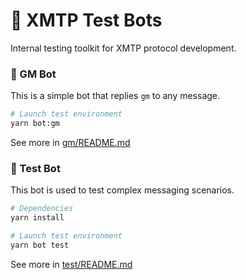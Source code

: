 # 🤖 XMTP Test Bots

Internal testing toolkit for XMTP protocol development.

### 👋 GM Bot

This is a simple bot that replies `gm` to any message.

```bash
# Launch test environment
yarn bot:gm
```

See more in [gm/README.md](./gm/README.md)

### 🧪 Test Bot

This bot is used to test complex messaging scenarios.

```bash
# Dependencies
yarn install

# Launch test environment
yarn bot test
```

See more in [test/README.md](./test/README.md)
